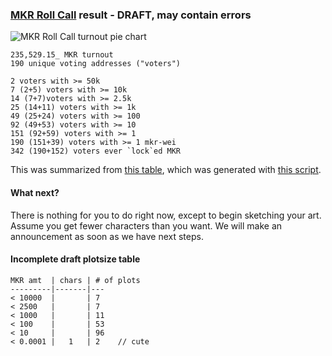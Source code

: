 ### [MKR Roll Call](https://nmushegian.github.io/roll-call) result - DRAFT, may contain errors

![MKR Roll Call turnout pie chart](https://nikolai.fyi/slab-of-art/pie.png)

```
235,529.15_ MKR turnout
190 unique voting addresses ("voters")

2 voters with >= 50k
7 (2+5) voters with >= 10k
14 (7+7)voters with >= 2.5k
25 (14+11) voters with >= 1k
49 (25+24) voters with >= 100
92 (49+53) voters with >= 10
151 (92+59) voters with >= 1
190 (151+39) voters with >= 1 mkr-wei
342 (190+152) voters ever `lock`ed MKR
```

This was summarized from [this table](https://nikolai.fyi/slab-of-art/snap.txt), which was generated with [this script](https://nikolai.fyi/slab-of-art/slab.js).

#### What next?

There is nothing for you to do right now, except to begin sketching your art. Assume you get fewer characters than you want. We will make an announcement as soon as we have next steps.

#### Incomplete draft plotsize table
```
MKR amt  | chars | # of plots
---------|-------|---
< 10000  |       | 7 
< 2500   |       | 7 
< 1000   |       | 11
< 100    |       | 53
< 10     |       | 96
< 0.0001 |   1   | 2    // cute
```
